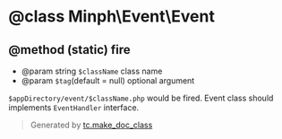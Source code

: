 # @class Minph\Event\Event

## @method (static) fire
* @param string `$className` class name
* @param `$tag`(default = null) optional argument

 `$appDirectory/event/$className.php` would be fired.
 Event class should implements `EventHandler` interface.




>Generated by [tc.make_doc_class](https://github.com/ISSKJ/toolc-dist/)
